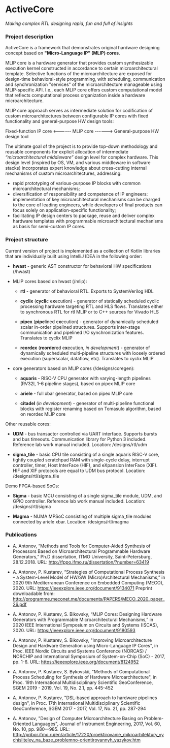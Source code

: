 # ActiveCore
*Making complex RTL designing rapid, fun and full of insights*

### Project description

ActiveCore is a framework that demonstrates original hardware designing concept based on **"Micro-Language IP" (MLIP) cores**.

MLIP core is a hardware generator that provides custom synthesizable execution kernel constructed in accordance to certain microarchitectural template. Selective functions of the microarchitecture are exposed for design-time behavioral-style programming, with scheduling, communication and synchronization "services" of the microarchitecture manageable using MLIP-specific API. I.e., each MLIP core offers custom computational model that reflects computational process organization inside a hardware microarchitecture.

MLIP core approach serves as intermediate solution for codification of custom microarchitectures between configurable IP cores with fixed functionality and general-purpose HW design tools:

Fixed-function IP core <------ MLIP core ------> General-purpose HW design tool

The ultimate goal of the project is to provide top-down methodology and reusable components for explicit allocation of intermediate *“microarchitectural middleware”* design level for complex hardware. This design level (inspired by OS, VM, and various middleware in software stacks) incorporates expert knowledge about cross-cutting internal mechanisms of custom microarchitectures, addressing:
* rapid prototyping of various-purpose IP blocks with common microarchitectural mechanisms;
* diversification of responsibility and competence of IP engineers: implementation of key microarchitectural mechanisms can be charged to the core of leading engineers, while developers of final products can focus solely on application-specific functionality;
* facilitating IP design centers to package, reuse and deliver complex hardware templates with programmable microarchitectural mechanisms as basis for semi-custom IP cores.

### Project structure

Current version of project is implemented as a collection of Kotlin libraries that are individually built using IntelliJ IDEA in the following order:

* **hwast** - generic AST constructor for behavioral HW specifications (/hwast)

* MLIP cores based on hwast (/mlip):

	* **rtl** - generator of behavioral RTL. Exports to SystemVerilog HDL

	* **cyclix** (**cycli**c e**x**ecution) - generator of statically scheduled cyclic processing hardware targeting RTL and HLS flows. Translates either to synchronous RTL for rtl MLIP or to C++ sources for Vivado HLS

	* **pipex** (**pipe**lined e**x**ecution) - generator of dynamically scheduled scalar in-order pipelined structures. Supports inter-stage communication and pipelined I/O synchronization features. Translates to cyclix MLIP

	* **reordex** (**reorde**red e**x**ecution, *in development*) - generator of dynamically scheduled multi-pipeline structures with loosely ordered execution (superscalar, dataflow, etc). Translates to cyclix MLIP

* core generators based on MLIP cores (/designs/coregen):

	* **aquaris** - RISC-V CPU generator with varying-length pipelines (RV32I, 1-6 pipeline stages), based on pipex MLIP core

	* **ariele** - full xbar generator, based on pipex MLIP core

	* **citadel** (*in development*) - generator of multi-pipeline functional blocks with register renaming based on Tomasulo algorithm, based on reordex MLIP core

Other reusable cores:

* **UDM** - bus transactor controlled via UART interface. Supports bursts and bus timeouts. Communication library for Python 3 included. Reference lab work manual included. Location: /designs/rtl/udm

* **sigma_tile** - basic CPU tile consisting of a single aquaris RISC-V core, tightly coupled scratchpad RAM with single-cycle delay, interrupt controller, timer, Host InterFace (HIF), and eXpansion InterFace (XIF). HIF and XIF protocols are equal to UDM bus protocol. Location: /designs/rtl/sigma_tile

Demo FPGA-based SoCs:

* **Sigma** - basic MCU consisting of a single sigma_tile module, UDM, and GPIO controller. Reference lab work manual included. Location: /designs/rtl/sigma

* **Magma** - NUMA MPSoC consisting of multiple sigma_tile modules connected by ariele xbar. Location: /designs/rtl/magma

### Publications

* A. Antonov, “Methods and Tools for Computer-Aided Synthesis of Processors Based on Microarchitectural Programmable Hardware Generators,” Ph.D dissertation, ITMO University, Saint-Petersburg, 28.12.2018. URL: http://fppo.ifmo.ru/dissertation/?number=63419

* A. Antonov, P. Kustarev, “Strategies of Computational Process Synthesis – a System-Level Model of HW/SW (Micro)Architectural Mechanisms,” in 2020 9th Mediterranean Conference on Embedded Computing (MECO), 2020. URL: https://ieeexplore.ieee.org/document/9134071 Preprint downloadable from: http://programme.meconet.me/documents/PAPERS/MECO_2020_paper_26.pdf

* A. Antonov, P. Kustarev, S. Bikovsky, “MLIP Cores: Designing Hardware Generators with Programmable Microarchitectural Mechanisms,” in 2020 IEEE International Symposium on Circuits and Systems (ISCAS), 2020. URL: https://ieeexplore.ieee.org/document/9180593

* A. Antonov, P. Kustarev, S. Bikovsky, "Improving Microarchitecture Design and Hardware Generation using Micro-Language IP Cores", in Proc. IEEE Nordic Circuits and Systems Conference (NORCAS) / NORCHIP and International Symposium of System-on-Chip (SoC) - 2017, pp. 1-6. URL: https://ieeexplore.ieee.org/document/8124952

* A. Antonov, P. Kustarev, S. Bykovskii, "Methods of Computational Process Scheduling for Synthesis of Hardware Microarchitecture", in Proc. 19th International Multidisciplinary Scientific GeoConference, SGEM 2019 - 2019, Vol. 19, No. 2.1, pp. 445-452

* A. Antonov, P. Kustarev, "DSL-based approach to hardware pipelines design", in Proc. 17th International Multidisciplinary Scientific GeoConference, SGEM 2017 - 2017, Vol. 17, No. 21, pp. 287-294

* A. Аntonov, "Design of Computer Microarchitecture Basing on Problem-Oriented Languages", Journal of Instrument Engineering, 2017, Vol. 60, No. 10, pp. 980—985. URL: http://pribor.ifmo.ru/en/article/17220/proektirovanie_mikroarhitektury_vychisliteley_na_baze_problemno-orientirovannyh_yazykov.htm
